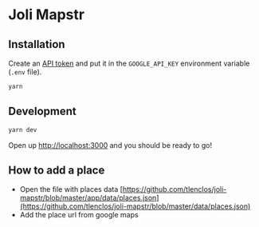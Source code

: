 # Joli Mapstr

## Installation

Create an [API token](https://developers.google.com/maps/documentation/javascript)
and put it in the `GOOGLE_API_KEY` environment variable (`.env` file).

```sh
yarn
```

## Development

```sh
yarn dev
```

Open up [http://localhost:3000](http://localhost:3000) and you should be ready to go!

## How to add a place

- Open the file with places data
  [https://github.com/tlenclos/joli-mapstr/blob/master/app/data/places.json](https://github.com/tlenclos/joli-mapstr/blob/master/data/places.json)
- Add the place url from google maps
